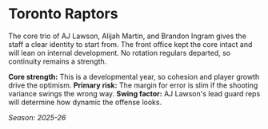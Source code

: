 # Toronto Raptors

The core trio of AJ Lawson, Alijah Martin, and Brandon Ingram gives the staff a clear identity to start from.
The front office kept the core intact and will lean on internal development.
No rotation regulars departed, so continuity remains a strength.

**Core strength:** This is a developmental year, so cohesion and player growth drive the optimism.
**Primary risk:** The margin for error is slim if the shooting variance swings the wrong way.
**Swing factor:** AJ Lawson's lead guard reps will determine how dynamic the offense looks.

_Season: 2025-26_
